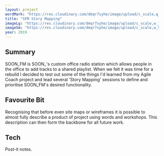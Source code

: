 ```yaml
---
layout: project
wordMark: "https://res.cloudinary.com/dmqr7syhe/image/upload/c_scale,q_100,w_200/v1576759427/jackhkmatthews.com/icons/sfm-icon_ilfqin.svg"
title: "SFM Story Mapping"
imageLg: "https://res.cloudinary.com/dmqr7syhe/image/upload/c_scale,w_1000/v1576759384/jackhkmatthews.com/images/sfm-story-mapping_vm7plt.png"
imageSm: "https://res.cloudinary.com/dmqr7syhe/image/upload/c_scale,w_500/v1576759384/jackhkmatthews.com/images/sfm-story-mapping_vm7plt.png"
year: 2019
---
```


## Summary

SOON_FM is SOON\_'s custom office radio station which allows people in the office to add tracks to a shared playlist. When we felt it was time for a rebuild I decided to test out some of the things I'd learned from my Agile Coach project and lead several 'Story Mapping' sessions to define and prioritise SOON_FM's desired functionality.

## Favourite Bit

Recognising that before even site maps or wireframes it is possible to almost fully describe a product of project using words and workshops. This description can then form the backbone for all future work.

## Tech

Post-it notes.
